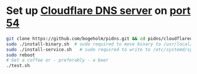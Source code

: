 # Set up [Cloudflare DNS server](https://developers.cloudflare.com/1.1.1.1/dns-over-https/cloudflared-proxy) on [port 54](cloudflaredns.service.template)

```bash
git clone https://github.com/bogeholm/pidns.git && cd pidns/cloudflared
sudo ./install-binary.sh  # sudo required to move binary to /usr/local/bin
sudo ./install-service.sh   # sudo required to write to /etc/systemd/system/cloudflaredns.service
sudo reboot
# Get a coffee or - preferably - a beer
./test.sh
```
